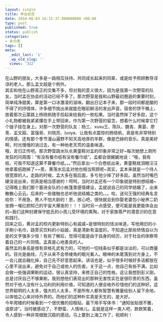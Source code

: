 ```yaml
---
layout: single
title: 毕业纪念
date: 2010-06-03 16:15:37.000000000 +08:00
type: post
published: true
status: publish
categories:
- 未分类
tags: []
meta:
  _edit_last: '1'
  _wp_old_slug: ''
  views: '312'
---
```

<p>在山野的朋友，大多是一路相互扶持、共同成长起来的同辈，或是给予照顾教导谆谆的老人。那么孟文超是个例外。<br />
其实和他在山野真正的交集不多，但对我的意义很大，因为是我第一次野营的队友。当时孟在协会的活动已经不多了。那次野营是我和山野最初邂逅的重要时刻，简单纯净甜美，算是第一口冰激凌的滋味。翻出日记本子来，那一段时间都是酸的不得了的抒情体，许多细节挑出来就能在眼前鲜活的发出声音。宿舍的饼干桶上，放着那次云蒙路上杨晓帆随手拾起来给我的一枚松果。当时虽然摔了好多跤，这个小礼物都被我紧紧攥在手上带回来，作为第一次野营的留念，想着什么时候拿它打个链子挂在身上。对那一次野营的队友：杨三、xuxu王、陈队、魏青、黄晏、廖青、孟文超、富强哥、刘晓亮、luoya、让我有点震惊的杨晓帆，真是有非常特别的情感。还有那个季节漫山遍野不知天高地厚的羊群，像是巴赫的音乐。真是美好啊，时光慢慢的淌过去，有一种地老天荒的温柔味道。<br />
哦，言归正传吧。那次野营跳水队长黄童鞋对孟的印象非常之好~每次她想上厕所发狂的问周围：“有没有餐巾纸有没有餐巾纸”，孟都会很娓娓地说：“哦，我有纸，可我不知道这算不算餐巾纸。。。”然后拿出一个白卷纸出来，黄童鞋就泪眼汪汪地拿着纸跑掉了~~恩，黄落水后孟对他也相当照顾呢~其实，孟本来就是一个待人很宽厚的人。走路的时候，孟大多在我后面，多亏他少摔了好多跤。虽然当时嘴巴硬没说出来，但真是相当感谢的！呵呵，当时对孟还有一个印象就是特别想结婚~记得晚上我们那个塞进全队的小帐篷里感情建设，孟就说自己的同学结婚了，出来散散心云云。后来的一些接触也总听他说结婚之类的。。。哈，送句王强的经典名言给你：不用急，男人不怕大龄的！恩，放心吧，很快就会到你娶老婆包小秘养二奶坐拥一堆红颜知己的宇宙大爆发的！！！当时另一点感受，便可能是我更能体会出的~我们这种封建保守姓氏的小孩儿受环境的熏陶，对于家族尊严的潜意识的在意和践行。<br />
回来之后，黄对孟的校内更新特别心有戚戚~是很特别的恬淡味道，写他用旧的小牙刷小毛巾，路旁买饮料的小姑娘，真是清新有温度的，不知道比那些矫情自以为是的文字强多少倍！有些了解后，觉得可能是由于自身的经历，对于社会的体察带着自己的一片同情。孟真是心地善良的人。<br />
虽然孟的身高是很有资格孔武有力的，可他的一切线条似乎都是淡淡的，可以商量的。目光是曲线，几乎从来不会带棱角的眼光看人。眼神的末尾落到对方身上，不一会儿就会融化掉，自己先不好意思起来。讲话也是，似乎很多时候好多话都放在心里不说出来，避免对于自己或他人的伤害。关于这一点，他自己有些不满，比如会做一些强调果断的运动，很认真坚持，来修正自己的性格。这让我想到彭义刚，总是讨厌自己不够果断。我则想他们表现出的那种无害性实在是很珍贵的东西，虽然对于他人没有什么功利的利用价值，可知道的人便会格外珍惜他们的这种好。这世界聪明的人太多，强大的人太多，不是所有人都有智慧有雅量给别人留下余地，以体恤之心来对待外界的。而他们的这种朴实真是天生的，是大好。<br />
今年爬楼的时候看到一个很优雅的招租贴，最下用手写体书：“通知张贴很不雅，请原谅”。当时被感动了，不野蛮、人情味儿。孟就是这样一类人吧，款款笑着，令人感到一种非常细致沉稳的感动。马上要到上海工作了，祝顺利！ </p>
